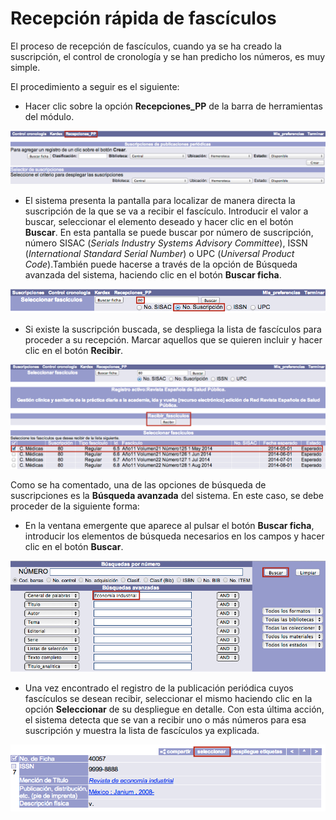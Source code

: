 # Recepción rápida de fascículos

El proceso de recepción de fascículos, cuando ya se ha creado la suscripción, el control de cronología y se han predicho los números, es muy simple.

El procedimiento a seguir es el siguiente:

- Hacer clic sobre la opción **Recepciones\_PP** de la barra de herramientas del módulo.

![](Recepciones_rapidas.png)

- El sistema presenta la pantalla para localizar de manera directa la suscripción de la que se va a recibir el fascículo. Introducir el valor a buscar, seleccionar el elemento deseado y hacer clic en el botón **Buscar**. En esta pantalla se puede buscar por número de suscripción, número SISAC (*Serials Industry Systems Advisory Committee*), ISSN (*International Standard Serial Number*) o UPC (*Universal Product Code*).También puede hacerse a través de la opción de Búsqueda avanzada del sistema, haciendo clic en el botón **Buscar ficha**.

![](Recepciones_rapidas2.png)

- Si existe la suscripción buscada, se despliega la lista de fascículos para proceder a su recepción. Marcar aquellos que se quieren incluir y hacer clic en el botón **Recibir**.

![](Recepciones_rapidas3.png)

Como se ha comentado, una de las opciones de búsqueda de suscripciones es la **Búsqueda avanzada** del sistema. En este caso, se debe proceder de la siguiente forma:

- En la ventana emergente que aparece al pulsar el botón **Buscar ficha**, introducir los elementos de búsqueda necesarios en los campos y hacer clic en el botón **Buscar**.

![](Recepciones_rapidas4.png)

- Una vez encontrado el registro de la publicación periódica cuyos fascículos se desean recibir, seleccionar el mismo haciendo clic en la opción **Seleccionar** de su despliegue en detalle. Con esta última acción, el sistema detecta que se van a recibir uno o más números para esa suscripción y muestra la lista de fascículos ya explicada.

![](Recepciones_rapidas5.png)